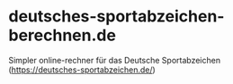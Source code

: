 # deutsches-sportabzeichen-berechnen.de
Simpler online-rechner für das Deutsche Sportabzeichen (https://deutsches-sportabzeichen.de/)

